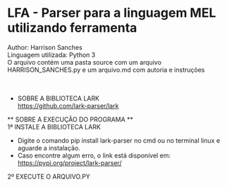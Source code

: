 # LFA - Parser para a linguagem MEL utilizando ferramenta


Author: Harrison Sanches<br/>
Linguagem utilizada: Python 3<br/>
O arquivo contém uma pasta source com um arquivo HARRISON_SANCHES.py e um arquivo.md com autoria e instruções <br/>
<br/>
<br/>
- SOBRE A BIBLIOTECA LARK <br/>
https://github.com/lark-parser/lark <br/>


** SOBRE A EXECUÇÃO DO PROGRAMA ** <br/>
1ª INSTALE A BIBLIOTECA LARK <br/>

- Digite o comando pip install lark-parser no cmd ou no terminal linux e aguarde a instalação.
- Caso encontre algum erro, o link está disponível em: https://pypi.org/project/lark-parser/

2º EXECUTE O ARQUIVO.PY



